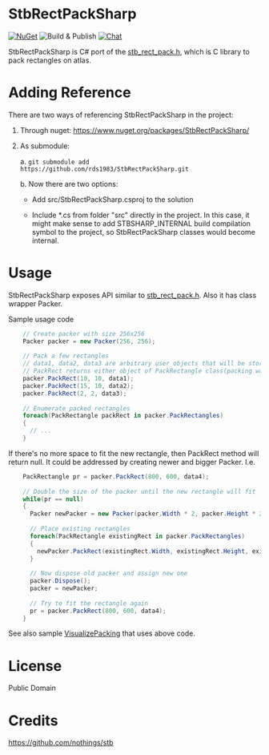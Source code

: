 # StbRectPackSharp
[![NuGet](https://img.shields.io/nuget/v/StbRectPackSharp.svg)](https://www.nuget.org/packages/StbRectPackSharp/) 
![Build & Publish](https://github.com/StbSharp/StbRectPackSharp/workflows/Build%20&%20Publish/badge.svg)
[![Chat](https://img.shields.io/discord/628186029488340992.svg)](https://discord.gg/ZeHxhCY)

StbRectPackSharp is C# port of the [stb_rect_pack.h](https://github.com/nothings/stb/blob/master/stb_rect_pack.h), which is C library to pack rectangles on atlas.

# Adding Reference
There are two ways of referencing StbRectPackSharp in the project:
1. Through nuget: https://www.nuget.org/packages/StbRectPackSharp/
2. As submodule:
    
    a. `git submodule add https://github.com/rds1983/StbRectPackSharp.git`
    
    b. Now there are two options:
       
      * Add src/StbRectPackSharp.csproj to the solution
       
      * Include *.cs from folder "src" directly in the project. In this case, it might make sense to add STBSHARP_INTERNAL build compilation symbol to the project, so StbRectPackSharp classes would become internal.
     
# Usage
StbRectPackSharp exposes API similar to [stb_rect_pack.h](https://github.com/nothings/stb/blob/master/stb_rect_pack.h). 
Also it has class wrapper Packer.

Sample usage code
```c# 
    // Create packer with size 256x256
    Packer packer = new Packer(256, 256);
    
    // Pack a few rectangles
    // data1, data2, data3 are arbitrary user objects that will be stored within instances of PackRectangle class
    // PackRect returns either object of PackRectangle class(packing was succesful) or null(no more place)
    packer.PackRect(10, 10, data1);
    packer.PackRect(15, 10, data2);
    packer.PackRect(2, 2, data3);
    
    // Enumerate packed rectangles
    foreach(PackRectangle packRect in packer.PackRectangles)
    {
      // ...
    }
```
If there's no more space to fit the new rectangle, then PackRect method will return null. It could be addressed by creating newer and bigger Packer.
I.e.
```c#
    PackRectangle pr = packer.PackRect(800, 600, data4);
    
    // Double the size of the packer until the new rectangle will fit
    while(pr == null)
    {
      Packer newPacker = new Packer(packer.Width * 2, packer.Height * 2);
      
      // Place existing rectangles
      foreach(PackRectangle existingRect in packer.PackRectangles)
      {
        newPacker.PackRect(existingRect.Width, existingRect.Height, existingRect.Data);
      }
      
      // Now dispose old packer and assign new one
      packer.Dispose();
      packer = newPacker;
      
      // Try to fit the rectangle again
      pr = packer.PackRect(800, 600, data4);
    }
```

See also sample [VisualizePacking](https://github.com/StbSharp/StbRectPackSharp/tree/master/tests/StbRectPackSharp.VisualizePacking) that uses above code.

# License
Public Domain

# Credits
https://github.com/nothings/stb
